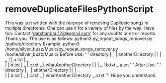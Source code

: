 # removeDuplicateFilesPythonScript
This was just written with the purpose of removing Duplicate songs in multiple directories. One can use it for a variety of files by the way. Have fun. Contact 'darshanbari123@gmail.com' for any doubts or error reports. Thank you.
The use is as follows: python3 py_repeat_songs_remover.py /path/to/directory
Example: python3 /home/silver_buzz/Music/py_repeat_songs_remover.py /home/silver_buzz/Music/
Before Use:
'''
directory
|
\_
|  anotherDirectory
|  |
|  \_
|  |  a.txt
|  \_   
|  |  b.txt
|  \_
|     c.txt
\_
|  whatAnotherDirectory
|  |
|  \_
|     b.txt
\_
   a.txt
'''
After Use:
'''
directory
|
\_
|  anotherDirectory
|  |
|  \_   
|  |  b.txt
|  \_
|     c.txt
\_
|  whatAnotherDirectory
\_
   a.txt
'''
 Hope you understood.
